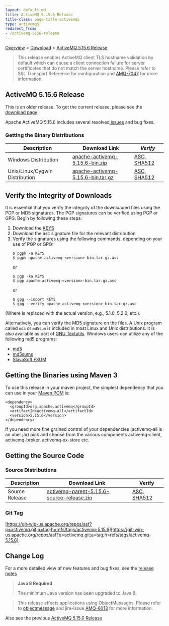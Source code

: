 ```yaml
---
layout: default_md
title: ActiveMQ 5.15.6 Release 
title-class: page-title-activemq5
type: activemq5
redirect_from:
- /activemq-5156-release
---
```


[Overview](overview) > [Download](download) > [ActiveMQ 5.15.6 Release](activemq-5156-release)

> This release enables ActiveMQ client TLS hostname validation by default which can cause a client connection failure for server certificates that do not match the server hostname. Please refer to SSL Transport Reference for configuration and [AMQ-7047](https://issues.apache.org/jira/browse/AMQ-7047?src=confmacro) for more information.

ActiveMQ 5.15.6 Release
-----------------------

<div class="alert alert-warning">
  This is an older release. To get the current release, please see the <a href="{{site.baseurl}}/components/classic/download" class="alert-link">download page</a>.
</div>

Apache ActiveMQ 5.15.6 includes several resolved[ issues](https://issues.apache.org/jira/secure/ReleaseNote.jspa?projectId=12311210&version=12344049) and bug fixes.

### Getting the Binary Distributions

Description|Download Link|_Verify_
---|---|---
Windows Distribution|[apache-activemq-5.15.6-bin.zip](http://archive.apache.org/dist/activemq/5.15.6/apache-activemq-5.15.6-bin.zip)|[ASC](https://archive.apache.org/dist/activemq/5.15.6/apache-activemq-5.15.6-bin.zip.asc), [SHA512](https://archive.apache.org/dist/activemq/5.15.6/apache-activemq-5.15.6-bin.zip.sha512)
Unix/Linux/Cygwin Distribution|[apache-activemq-5.15.6-bin.tar.gz](http://archive.apache.org/dist/activemq/5.15.6/apache-activemq-5.15.6-bin.tar.gz)|[ASC](https://archive.apache.org/dist/activemq/5.15.6/apache-activemq-5.15.6-bin.tar.gz.asc), [SHA512](https://archive.apache.org/dist/activemq/5.15.6/apache-activemq-5.15.6-bin.tar.gz.sha512)

Verify the Integrity of Downloads
---------------------------------

It is essential that you verify the integrity of the downloaded files using the PGP or MD5 signatures. The PGP signatures can be verified using PGP or GPG. Begin by following these steps:

1.  Download the [KEYS](http://www.apache.org/dist/activemq/KEYS)
2.  Download the asc signature file for the relevant distribution
3.  Verify the signatures using the following commands, depending on your use of PGP or GPG:
    ```
    $ pgpk -a KEYS
    $ pgpv apache-activemq-<version>-bin.tar.gz.asc
    ```
    or
    ```
    $ pgp -ka KEYS
    $ pgp apache-activemq-<version>-bin.tar.gz.asc
    ```
    or
    ```
    $ gpg --import KEYS
    $ gpg --verify apache-activemq-<version>-bin.tar.gz.asc
    ```

(Where <version> is replaced with the actual version, e.g., 5.1.0, 5.2.0, etc.).

Alternatively, you can verify the MD5 signature on the files. A Unix program called `md5` or `md5sum` is included in most Linux and Unix distributions. It is also available as part of [GNU Textutils](http://www.gnu.org/software/textutils/textutils.html). Windows users can utilize any of the following md5 programs:

*   [md5](http://www.fourmilab.ch/md5/)
*   [md5sums](http://www.pc-tools.net/win32/md5sums/)
*   [SlavaSoft FSUM](http://www.slavasoft.com/fsum/)

Getting the Binaries using Maven 3
----------------------------------

To use this release in your maven project, the simplest dependency that you can use in your [Maven POM](http://maven.apache.org/guides/introduction/introduction-to-the-pom.html) is:
```
<dependency>
  <groupId>org.apache.activemq</groupId>
  <artifactId>activemq-all</artifactId>
  <version>5.15.6</version>
</dependency>
```
If you need more fine grained control of your dependencies (activemq-all is an uber jar) pick and choose from the various components activemq-client, activemq-broker, activemq-xx-store etc.

Getting the Source Code
-----------------------

### Source Distributions

Description|Download Link|Verify
---|---|---
Source Release|[activemq-parent-5.15.6-source-release.zip](https://archive.apache.org/dist/activemq/5.15.6/activemq-parent-5.15.6-source-release.zip)|[ASC](https://archive.apache.org/dist/activemq/5.15.6/activemq-parent-5.15.6-source-release.zip.asc), [SHA512](https://archive.apache.org/dist/activemq/5.15.6/activemq-parent-5.15.6-source-release.zip.sha512)

### Git Tag

[https://git-wip-us.apache.org/repos/asf?p=activemq.git;a=tag;h=refs/tags/activemq-5.15.6](https://git-wip-us.apache.org/repos/asf?p=activemq.git;a=tag;h=refs/tags/activemq-5.15.6)

Change Log
----------

For a more detailed view of new features and bug fixes, see the [release notes](https://issues.apache.org/jira/secure/ReleaseNote.jspa?projectId=12311210&version=12341669)

> **Java 8 Required**
> 
> The minimum Java version has been upgraded to Java 8.

> This release affects applications using ObjectMessages. Please refer to [objectmessage](objectmessage) and jira-issue [AMQ-6013](https://issues.apache.org/jira/browse/AMQ-6013) for more information.

Also see the previous [ActiveMQ 5.15.0 Release](activemq-5150-release)
